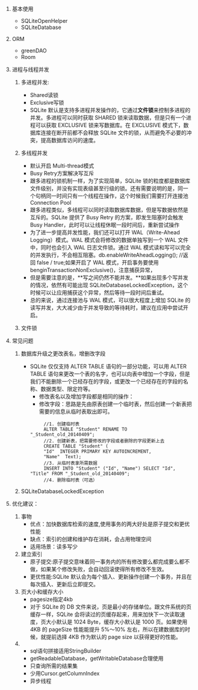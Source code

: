 1. 基本使用
    - SQLiteOpenHelper
    - SQLiteDatabase
2. ORM
    - greenDAO
    - Room
3. 进程与线程并发
    1. 多进程并发:
        - Shared读锁
        - Exclusive写锁
        - SQLite 默认是支持多进程并发操作的，它通过**文件锁**来控制多进程的并发。多进程可以同时获取 SHARED 锁来读取数据，但是只有一个进程可以获取 EXCLUSIVE 锁来写数据库。在 EXCLUSIVE 模式下，数据库连接在断开前都不会释放 SQLite 文件的锁，从而避免不必要的冲突，提高数据库访问的速度。
    2. 多线程并发
        - 默认开启 Multi-thread模式
        - Busy Retry方案解决写互斥
        - 跟多进程的锁机制一样，为了实现简单，SQLite 锁的粒度都是数据库文件级别，并没有实现表级甚至行级的锁。还有需要说明的是，同一个句柄同一时间只有一个线程在操作，这个时候我们需要打开连接池 Connection Pool
        - 跟多进程类似，多线程可以同时读取数据库数据，但是写数据依然是互斥的。SQLite 提供了 Busy Retry 的方案，即发生阻塞时会触发 Busy Handler，此时可以让线程休眠一段时间后，重新尝试操作
        - 为了进一步提高并发性能，我们还可以打开 WAL（Write-Ahead Logging）模式。WAL 模式会将修改的数据单独写到一个 WAL 文件中，同时也会引入 WAL 日志文件锁。通过 WAL 模式读和写可以完全的并发执行，不会相互阻塞。db.enableWriteAheadLogging();	//返回 false / true;如果开启了 WAL 模式，开启事务要使用 benginTransactionNonExclusive()，注意捕获异常，
        - 但是需要注意的是，**写之间仍然不能并发。**如果出现多个写并发的情况，依然有可能出现 SQLiteDatabaseLockedException，这个时候可以让应用捕获这个异常，然后等待一段时间后重试。
        - 总的来说，通过连接池与 WAL 模式，可以很大程度上增加 SQLite 的读写并发，大大减少由于并发导致的等待耗时，建议在应用中尝试开启。
     
    3. 文件锁

4. 常见问题
    1. 数据库升级之更改表名，增删改字段
        - SQLite 仅仅支持 ALTER TABLE 语句的一部分功能，可以用 ALTER TABLE 语句来更改一个表的名字，也可以向表中增加一个字段，但是我们不能删除一个已经存在的字段，或更改一个已经存在的字段的名称、数据类型、限定符等。
           - 修改表名以及增加字段都是相同的操作：
           - 修改字段：思路是先由原表创建一个临时表，然后创建一个新表把需要的信息从临时表取出即可。
           ```
                //1. 创建临时表
                ALTER TABLE "Student" RENAME TO "_Student_old_20140409";
                //2. 创建新表，把需要修改的字段或者删除的字段更新上去
                CREATE TABLE "Student" (
                "Id"  INTEGER PRIMARY KEY AUTOINCREMENT,
                "Name"  Text);
                //3. 从临时表拿所需数据
                INSERT INTO "Student" ("Id", "Name") SELECT "Id", "Title" FROM "_Student_old_20140409";
                //4. 删除临时表（可选）
           ```

    2. SQLiteDatabaseLockedException
5. 优化建议：
    1. 事物
        - 优点：加快数据库检索的速度,使用事务的两大好处是原子提交和更优性能
        - 缺点：索引的创建和维护存在消耗，会占用物理空间
        - 适用场景：读多写少
    2. 建立索引
        - 原子提交:原子提交意味着同一事务内的所有修改要么都完成要么都不做，如果某个修改失败，会自动回滚使得所有修改不生效。
        - 更优性能:SQLite 默认会为每个插入、更新操作创建一个事务，并且在每次插入、更新后立即提交。
    3. 页大小和缓存大小
        - pagesize指定4kb
        - 对于 SQLite 的 DB 文件来说，页是最小的存储单位。跟文件系统的页缓存一样，SQLite 会将读过的页缓存起来，用来加快下一次读取速度，页大小默认是 1024 Byte，缓存大小默认是 1000 页。如果使用 4KB 的 pageSize 性能能提升 5%～10% 左右，所以在建数据库的时候，就提前选择 4KB 作为默认的 page size 以获得更好的性能。
    4. 
        - sql语句拼接适用StringBuilder
        - getReadableDatabase，getWritableDatabase合理使用
        - 只查询所需的结果集
        - 少用Cursor.getColumnIndex
        - 异步线程

